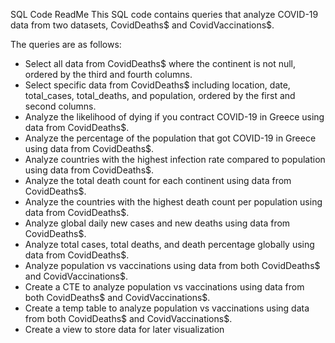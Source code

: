 SQL Code ReadMe
This SQL code contains queries that analyze COVID-19 data from two datasets, CovidDeaths$ and CovidVaccinations$.

The queries are as follows:

* Select all data from CovidDeaths$ where the continent is not null, ordered by the third and fourth columns.
* Select specific data from CovidDeaths$ including location, date, total_cases, total_deaths, and population, ordered by the first and second columns.
* Analyze the likelihood of dying if you contract COVID-19 in Greece using data from CovidDeaths$.
* Analyze the percentage of the population that got COVID-19 in Greece using data from CovidDeaths$.
* Analyze countries with the highest infection rate compared to population using data from CovidDeaths$.
* Analyze the total death count for each continent using data from CovidDeaths$.
* Analyze the countries with the highest death count per population using data from CovidDeaths$.
* Analyze global daily new cases and new deaths using data from CovidDeaths$.
* Analyze total cases, total deaths, and death percentage globally using data from CovidDeaths$.
* Analyze population vs vaccinations using data from both CovidDeaths$ and CovidVaccinations$.
* Create a CTE to analyze population vs vaccinations using data from both CovidDeaths$ and CovidVaccinations$.
* Create a temp table to analyze population vs vaccinations using data from both CovidDeaths$ and CovidVaccinations$.
* Create a view to store data for later visualization
